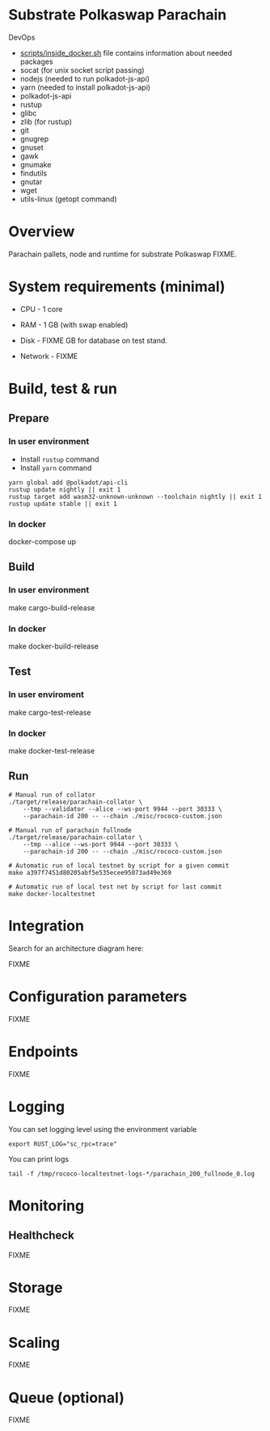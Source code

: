 # Substrate Polkaswap Parachain



DevOps

* [scripts/inside_docker.sh](scripts/inside_docker.sh) file contains information about needed packages
* socat (for unix socket script passing)
* nodejs (needed to run polkadot-js-api)
* yarn (needed to install polkadot-js-api)
* polkadot-js-api
* rustup
* glibc
* zlib (for rustup)
* git
* gnugrep
* gnuset
* gawk
* gnumake
* findutils
* gnutar
* wget
* utils-linux (getopt command)



# Overview

Parachain pallets, node and runtime for substrate Polkaswap
FIXME.



# System requirements (minimal)

* CPU - 1 core

* RAM - 1 GB (with swap enabled)

* Disk - FIXME GB for database on test stand.

* Network - FIXME

# Build, test & run

## Prepare

### In user environment
* Install `rustup` command
* Install `yarn` command

```
yarn global add @polkadot/api-cli
rustup update nightly || exit 1
rustup target add wasm32-unknown-unknown --toolchain nightly || exit 1
rustup update stable || exit 1
```

### In docker
docker-compose up


## Build

### In user environment
make cargo-build-release

### In docker
make docker-build-release



## Test

### In user enviroment
make cargo-test-release

### In docker
make docker-test-release



## Run

```
# Manual run of collator
./target/release/parachain-collator \
    --tmp --validator --alice --ws-port 9944 --port 30333 \
    --parachain-id 200 -- --chain ./misc/rococo-custom.json
```

```
# Manual run of parachain fullnode
./target/release/parachain-collator \
    --tmp --alice --ws-port 9944 --port 30333 \
    --parachain-id 200 -- --chain ./misc/rococo-custom.json
```

```
# Automatic run of local testnet by script for a given commit
make a397f7451d80205abf5e535ecee95073ad49e369
```

```
# Automatic run of local test net by script for last commit
make docker-localtestnet
```



# Integration

Search for an architecture diagram here:

FIXME



# Configuration parameters

FIXME



# Endpoints

FIXME





# Logging

You can set logging level using the environment variable

```export RUST_LOG="sc_rpc=trace"```

You can print logs

```tail -f /tmp/rococo-localtestnet-logs-*/parachain_200_fullnode_0.log```



# Monitoring

## Healthcheck

FIXME



# Storage

FIXME



# Scaling

FIXME



# Queue (optional)

FIXME
